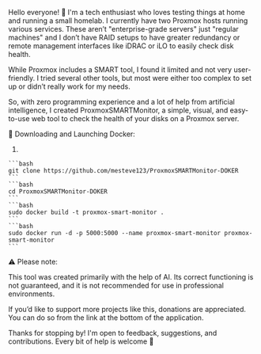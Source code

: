 Hello everyone! 👋 I'm a tech enthusiast who loves testing things at home and running a small homelab. I currently have two Proxmox hosts running various services. These aren’t "enterprise-grade servers" just "regular machines" and I don’t have RAID setups to have greater redundancy or remote management interfaces like iDRAC or iLO to easily check disk health.

While Proxmox includes a SMART tool, I found it limited and not very user-friendly. I tried several other tools, but most were either too complex to set up or didn’t really work for my needs.

So, with zero programming experience and a lot of help from artificial intelligence, I created ProxmoxSMARTMonitor, a simple, visual, and easy-to-use web tool to check the health of your disks on a Proxmox server.


🚀 Downloading and Launching Docker:

1. 

    ```bash
    git clone https://github.com/mesteve123/ProxmoxSMARTMonitor-DOKER
    ```
    ```bash
    cd ProxmoxSMARTMonitor-DOKER
    ```
    ```bash
    sudo docker build -t proxmox-smart-monitor .
    ```
    ```bash
    sudo docker run -d -p 5000:5000 --name proxmox-smart-monitor proxmox-smart-monitor
    ```

⚠️ Please note:

This tool was created primarily with the help of AI. Its correct functioning is not guaranteed, and it is not recommended for use in professional environments.

If you’d like to support more projects like this, donations are appreciated. You can do so from the link at the bottom of the application.

Thanks for stopping by! I'm open to feedback, suggestions, and contributions. Every bit of help is welcome 🙌
